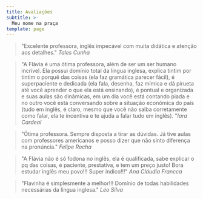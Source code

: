 ```yaml
---
title: Avaliações
subtitle: >-
  Meu nome na praça
template: page
---
```


>"Excelente professora, inglês impecável com muita didática e atenção aos detalhes." <cite>Tales Cunha</cite>

>"A Flávia é uma ótima professora, além de ser um ser humano incrível. Ela possui domínio total da língua inglesa, explica tintim por tintim o porquê das coisas (ela faz gramática parecer fácil), é superpaciente e dedicada (ela fala, desenha, faz mímica e dá pirueta até você aprender o que ela está ensinando), é pontual e organizada e suas aulas são dinâmicas, em um dia você está contando piada e no outro você está conversando sobre a situação econômica do país (tudo em inglês, é claro, mesmo que você não saiba corretamente como falar, ela te incentiva e te ajuda a falar tudo em inglês). "<cite>Iara Cardeal</cite>

>"Ótima professora. Sempre disposta a tirar as dúvidas. Já tive aulas com professores americanos e posso dizer que não sinto diferença na pronúncia." <cite>Felipe Rocha</cite>

>"A Flávia não é só fodona no inglês, ela é qualificada, sabe explicar o pq das coisas, é paciente, prestativa, e tem um preço justo! Bora estudar inglês meu povo!!! Super indico!!!" <cite>Ana Cláudia Francca</cite>

>"Flavinha é simplesmente a melhor!!! Domínio de todas habilidades necessárias da língua inglesa." <cite>Léo Silva</cite>